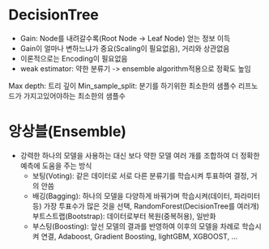 # DecisionTree

- Gain: Node를 내려갈수록(Root Node -> Leaf Node) 얻는 정보 이득
- Gain이 얼마나 변하느냐가 중요(Scaling이 필요없음), 거리와 상관없음
- 이론적으로는 Encoding이 필요없음
- weak estimator: 약한 분류기  -> ensemble algorithm적용으로 정확도 높임

Max depth: 트리 깊이
Min_sample_split: 분기를 하기위한 최소한의 샘플수
리프노드가 가지고있어야하는 최소한의 샘플수


# 앙상블(Ensemble)
- 강력한 하나의 모델을 사용하는 대신 보다 약한 모델 여러 개를 조합하여 더 정확한 예측에 도움을 주는 방식
  - 보팅(Voting): 같은 데이터로 서로 다른 분류기를 학습시켜 투표하여 결정, 거의 안씀
  - 배깅(Bagging): 하나의 모델을 다양하게 바꿔가며 학습시켜(데이터, 파라미터 등) 가장 투표수가 많은 것을 선택,  RandomForest(DecisionTree를 여러개) 
    부트스트랩(Bootstrap): 데이터로부터 복원(중복허용), 일반화
  - 부스팅(Boosting): 앞선 모델의 결과를 반영하여 이후의 모델을 차례로 학습시켜 연결,  Adaboost, Gradient Boosting, lightGBM, XGBOOST, ...
    
    
  
